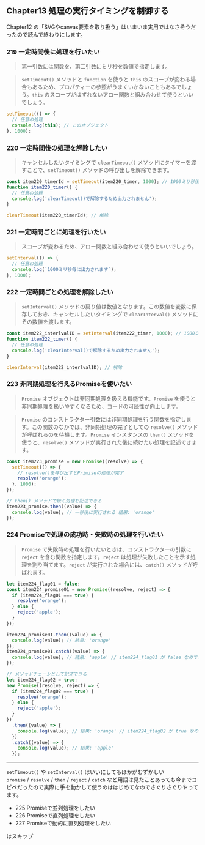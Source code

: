 ## Chapter13 処理の実行タイミングを制御する

Chapter12 の「SVGやcanvas要素を取り扱う」はいまいま実用ではなさそうだったので読んで終わりにします。

### 219 一定時間後に処理を行いたい

> 第一引数には関数を、第二引数にミリ秒を数値で指定します。

> `setTimeout()` メソッドと `function` を使うと `this` のスコープが変わる場合もあるため、プロパティーの参照がうまくいかないこともあるでしょう。`this` のスコープがはずれないアロー関数と組み合わせて使うといいでしょう。

```javascript
setTimeout(() => {
  // 任意の処理
  console.log(this); // このオブジェクト
}, 1000);
```

### 220 一定時間後の処理を解除したい

> キャンセルしたいタイミングで `clearTimeout()` メソッドにタイマーを渡すことで、`setTimeout()` メソッドの呼び出しを解除できます。

```javascript
const item220_timerId = setTimeout(item220_timer, 1000); // 1000ミリ秒後に実行
function item220_timer() {
  // 任意の処理
  console.log('clearTimeout()で解除するため出力されません');
}

clearTimeout(item220_timerId); // 解除
```

### 221 一定時間ごとに処理を行いたい

> スコープが変わるため、アロー関数と組み合わせて使うといいでしょう。

```javascript
setInterval(() => {
  // 任意の処理
  console.log(`1000ミリ秒毎に出力されます`);
}, 1000);
```

### 222 一定時間ごとの処理を解除したい

> `setInterval()` メソッドの戻り値は数値となります。この数値を変数に保存しておき、キャンセルしたいタイミングで `clearInterval()` メソッドにその数値を渡します。

```javascript
const item222_interlvalID = setInterval(item222_timer, 1000); // 1000ミリ秒ごとに実行
function item222_timer() {
  // 任意の処理
  console.log('clearInterval()で解除するため出力されません');
}

clearInterval(item222_interlvalID); // 解除
```

### 223 非同期処理を行えるPromiseを使いたい

> `Promise` オブジェクトは非同期処理を扱える機能です。`Promise` を使うと非同期処理を扱いやすくなるため、コードの可読性が向上します。

> `Promise` のコンストラクター引数には非同期処理を行う関数を指定します。この関数のなかでは、非同期処理の完了としての `resolve()` メソッドが呼ばれるのを待機します。`Promise` インスタンスの `then()` メソッドを使うと、`resolve()` メソッドが実行された後に続けたい処理を記述できます。

```javascript
const item223_promise = new Promise((resolve) => {
  setTimeout(() => {
    // resolve()を呼び出すとPrimiseの処理が完了
    resolve('orange');
  }, 1000);
});

// then() メソッドで続く処理を記述できる
item223_promise.then((value) => {
  console.log(value); // 一秒後に実行される 結果: 'orange'
});
```

### 224 Promiseで処理の成功時・失敗時の処理を行いたい

> `Promise` で失敗時の処理を行いたいときは、コンストラクターの引数に `reject` を含む関数を指定します。`reject` は処理が失敗したことを示す処理を割り当てます。`reject` が実行された場合には、`catch()` メソッドが呼ばれます。

```javascript
let item224_flag01 = false;
const item224_promise01 = new Promise((resolve, reject) => {
  if (item224_flag01 === true) {
    resolve('orange');
  } else {
    reject('apple');
  }
});

item224_promise01.then((value) => {
  console.log(value); // 結果: 'orange'
});
item224_promise01.catch((value) => {
  console.log(value); // 結果: 'apple' // item224_flag01 が false なのでこちらが出力される
});
```

```javascript
// メソッドチェーンとして記述できる
let item224_flag02 = true;
new Promise((resolve, reject) => {
  if (item224_flag02 === true) {
    resolve('orange');
  } else {
    reject('apple');
  }
})
  .then((value) => {
    console.log(value); // 結果: 'orange' // item224_flag02 が true なのでこちらが出力される
  })
  .catch((value) => {
    console.log(value); // 結果: 'apple'
  });
```

---

`setTimeout()` や `setInterval()` はいいにしてもほかがむずかしい  
`promise` / `resolve` / `then` / `reject` / `catch` など用語は見たことあっても今までコピペだったので実際に手を動かして使うのははじめてなのでさぐりさぐりやってます。

- 225 Promiseで並列処理をしたい
- 226 Promiseで直列処理をしたい
- 227 Promiseで動的に直列処理をしたい

はスキップ